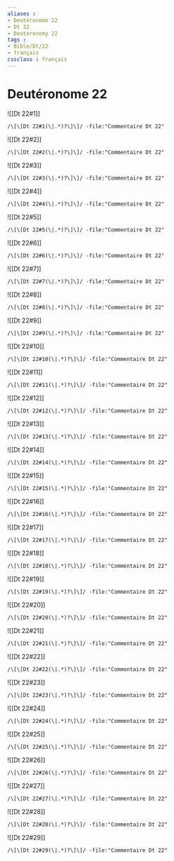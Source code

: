```yaml
---
aliases : 
- Deutéronome 22
- Dt 22
- Deuteronomy 22
tags : 
- Bible/Dt/22
- français
cssclass : français
---
```


# Deutéronome 22

![[Dt 22#1]]

```query
/\[\[Dt 22#1(\|.*)?\]\]/ -file:"Commentaire Dt 22"
```

![[Dt 22#2]]

```query
/\[\[Dt 22#2(\|.*)?\]\]/ -file:"Commentaire Dt 22"
```

![[Dt 22#3]]

```query
/\[\[Dt 22#3(\|.*)?\]\]/ -file:"Commentaire Dt 22"
```

![[Dt 22#4]]

```query
/\[\[Dt 22#4(\|.*)?\]\]/ -file:"Commentaire Dt 22"
```

![[Dt 22#5]]

```query
/\[\[Dt 22#5(\|.*)?\]\]/ -file:"Commentaire Dt 22"
```

![[Dt 22#6]]

```query
/\[\[Dt 22#6(\|.*)?\]\]/ -file:"Commentaire Dt 22"
```

![[Dt 22#7]]

```query
/\[\[Dt 22#7(\|.*)?\]\]/ -file:"Commentaire Dt 22"
```

![[Dt 22#8]]

```query
/\[\[Dt 22#8(\|.*)?\]\]/ -file:"Commentaire Dt 22"
```

![[Dt 22#9]]

```query
/\[\[Dt 22#9(\|.*)?\]\]/ -file:"Commentaire Dt 22"
```

![[Dt 22#10]]

```query
/\[\[Dt 22#10(\|.*)?\]\]/ -file:"Commentaire Dt 22"
```

![[Dt 22#11]]

```query
/\[\[Dt 22#11(\|.*)?\]\]/ -file:"Commentaire Dt 22"
```

![[Dt 22#12]]

```query
/\[\[Dt 22#12(\|.*)?\]\]/ -file:"Commentaire Dt 22"
```

![[Dt 22#13]]

```query
/\[\[Dt 22#13(\|.*)?\]\]/ -file:"Commentaire Dt 22"
```

![[Dt 22#14]]

```query
/\[\[Dt 22#14(\|.*)?\]\]/ -file:"Commentaire Dt 22"
```

![[Dt 22#15]]

```query
/\[\[Dt 22#15(\|.*)?\]\]/ -file:"Commentaire Dt 22"
```

![[Dt 22#16]]

```query
/\[\[Dt 22#16(\|.*)?\]\]/ -file:"Commentaire Dt 22"
```

![[Dt 22#17]]

```query
/\[\[Dt 22#17(\|.*)?\]\]/ -file:"Commentaire Dt 22"
```

![[Dt 22#18]]

```query
/\[\[Dt 22#18(\|.*)?\]\]/ -file:"Commentaire Dt 22"
```

![[Dt 22#19]]

```query
/\[\[Dt 22#19(\|.*)?\]\]/ -file:"Commentaire Dt 22"
```

![[Dt 22#20]]

```query
/\[\[Dt 22#20(\|.*)?\]\]/ -file:"Commentaire Dt 22"
```

![[Dt 22#21]]

```query
/\[\[Dt 22#21(\|.*)?\]\]/ -file:"Commentaire Dt 22"
```

![[Dt 22#22]]

```query
/\[\[Dt 22#22(\|.*)?\]\]/ -file:"Commentaire Dt 22"
```

![[Dt 22#23]]

```query
/\[\[Dt 22#23(\|.*)?\]\]/ -file:"Commentaire Dt 22"
```

![[Dt 22#24]]

```query
/\[\[Dt 22#24(\|.*)?\]\]/ -file:"Commentaire Dt 22"
```

![[Dt 22#25]]

```query
/\[\[Dt 22#25(\|.*)?\]\]/ -file:"Commentaire Dt 22"
```

![[Dt 22#26]]

```query
/\[\[Dt 22#26(\|.*)?\]\]/ -file:"Commentaire Dt 22"
```

![[Dt 22#27]]

```query
/\[\[Dt 22#27(\|.*)?\]\]/ -file:"Commentaire Dt 22"
```

![[Dt 22#28]]

```query
/\[\[Dt 22#28(\|.*)?\]\]/ -file:"Commentaire Dt 22"
```

![[Dt 22#29]]

```query
/\[\[Dt 22#29(\|.*)?\]\]/ -file:"Commentaire Dt 22"
```


